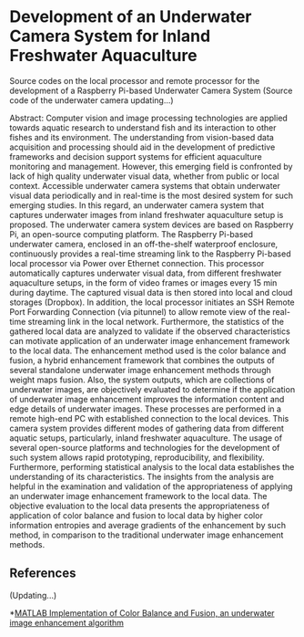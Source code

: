 # Development of an Underwater Camera System for Inland Freshwater Aquaculture
Source codes on the local processor and remote processor for the development of a Raspberry Pi-based Underwater Camera System
(Source code of the underwater camera updating...)

Abstract:
Computer vision and image processing technologies are applied towards aquatic research to understand fish and its interaction to other fishes and its environment. The understanding from vision-based data acquisition and processing should aid in the development of predictive frameworks and decision support systems for efficient aquaculture monitoring and management. However, this emerging field is confronted by lack of high quality underwater visual data, whether from public or local context. Accessible underwater camera systems that obtain underwater visual data periodically and in real-time is the most desired system for such emerging studies. In this regard, an underwater camera system that captures underwater images from inland freshwater aquaculture setup is proposed. The underwater camera system devices are based on Raspberry Pi, an open-source computing platform. The Raspberry Pi-based underwater camera, enclosed in an off-the-shelf waterproof enclosure, continuously provides a real-time streaming link to the Raspberry Pi-based local processor via Power over Ethernet connection. This processor automatically captures underwater visual data, from different freshwater aquaculture setups, in the form of video frames or images every 15 min during daytime. The captured visual data is then stored into local and cloud storages (Dropbox). In addition, the local processor initiates an SSH Remote Port Forwarding Connection (via pitunnel) to allow remote view of the real-time streaming link in the local network. Furthermore, the statistics of the gathered local data are analyzed to validate if the observed characteristics can motivate application of an underwater image enhancement framework to the local data. The enhancement method used is the color balance and fusion, a hybrid enhancement framework that combines the outputs of several standalone underwater image enhancement methods through weight maps fusion. Also, the system outputs, which are collections of underwater images, are objectively evaluated to determine if the application of underwater image enhancement improves the information content and edge details of underwater images. These processes are performed in a remote high-end PC with established connection to the local devices. This camera system provides different modes of gathering data from different aquatic setups, particularly, inland freshwater aquaculture. The usage of several open-source platforms and technologies for the development of such system allows rapid prototyping, reproducibility, and flexibility. Furthermore, performing statistical analysis to the local data establishes the understanding of its characteristics. The insights from the analysis are helpful in the examination and validation of the appropriateness of applying an underwater image enhancement framework to the local data. The objective evaluation to the local data presents the appropriateness of application of color balance and fusion to local data by higher color information entropies and average gradients of the enhancement by such method, in comparison to the traditional underwater image enhancement methods.

## References
(Updating...)
 
 *[MATLAB Implementation of Color Balance and Fusion, an underwater image enhancement algorithm](https://github.com/fergaletto/Color-Balance-and-fusion-for-underwater-image-enhancement.-.)
